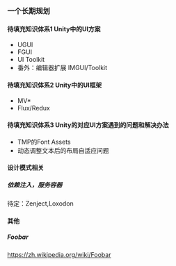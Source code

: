 ### 一个长期规划

#### 待填充知识体系1 Unity中的UI方案

- UGUI
- FGUI
- UI Toolkit
- 番外：编辑器扩展 IMGUI/Toolkit

#### 待填充知识体系2 Unity中的UI框架

- MV*
- Flux/Redux

#### 待填充知识体系3 Unity的对应UI方案遇到的问题和解决办法

- TMP的Font Assets
- 动态调整文本后的布局自适应问题



#### 设计模式相关

##### 依赖注入，服务容器
待定：Zenject,Loxodon


#### 其他
##### Foobar
https://zh.wikipedia.org/wiki/Foobar